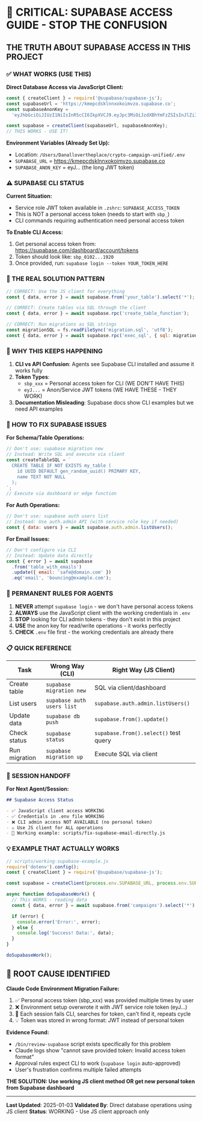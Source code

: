 # 🚨 CRITICAL: SUPABASE ACCESS GUIDE - STOP THE CONFUSION

## THE TRUTH ABOUT SUPABASE ACCESS IN THIS PROJECT

### ✅ WHAT WORKS (USE THIS)

**Direct Database Access via JavaScript Client:**

```javascript
const { createClient } = require('@supabase/supabase-js');
const supabaseUrl = 'https://kmepcdsklnnxokoimvzo.supabase.co';
const supabaseAnonKey =
  'eyJhbGciOiJIUzI1NiIsInR5cCI6IkpXVCJ9.eyJpc3MiOiJzdXBhYmFzZSIsInJlZiI6ImttZXBjZHNrbG5ueG9rb2ltdnpvIiwicm9sZSI6ImFub24iLCJpYXQiOjE3NTU1NDYyNDgsImV4cCI6MjA3MTEyMjI0OH0.7fa_fy4aWlz0PZvwC90X1r_6UMHzBujnN0fIngva1iI';

const supabase = createClient(supabaseUrl, supabaseAnonKey);
// THIS WORKS - USE IT!
```

**Environment Variables (Already Set Up):**

- Location: `/Users/Danallovertheplace/crypto-campaign-unified/.env`
- `SUPABASE_URL` = https://kmepcdsklnnxokoimvzo.supabase.co
- `SUPABASE_ANON_KEY` = eyJ... (the long JWT token)

### ⚠️ SUPABASE CLI STATUS

**Current Situation:**

- Service role JWT token available in `.zshrc`: `SUPABASE_ACCESS_TOKEN`
- This is NOT a personal access token (needs to start with `sbp_`)
- CLI commands requiring authentication need personal access token

**To Enable CLI Access:**

1. Get personal access token from: https://supabase.com/dashboard/account/tokens
2. Token should look like: `sbp_0102...1920`
3. Once provided, run: `supabase login --token YOUR_TOKEN_HERE`

### 🎯 THE REAL SOLUTION PATTERN

```javascript
// CORRECT: Use the JS client for everything
const { data, error } = await supabase.from('your_table').select('*');

// CORRECT: Create tables via SQL through the client
const { data, error } = await supabase.rpc('create_table_function');

// CORRECT: Run migrations as SQL strings
const migrationSQL = fs.readFileSync('migration.sql', 'utf8');
const { data, error } = await supabase.rpc('exec_sql', { sql: migrationSQL });
```

### 📝 WHY THIS KEEPS HAPPENING

1. **CLI vs API Confusion**: Agents see Supabase CLI installed and assume it works fully
2. **Token Types**:
   - `sbp_xxx` = Personal access token for CLI (WE DON'T HAVE THIS)
   - `eyJ...` = Anon/Service JWT tokens (WE HAVE THESE - THEY WORK)
3. **Documentation Misleading**: Supabase docs show CLI examples but we need API examples

### 🔧 HOW TO FIX SUPABASE ISSUES

**For Schema/Table Operations:**

```javascript
// Don't use: supabase migration new
// Instead: Write SQL and execute via client
const createTableSQL = `
  CREATE TABLE IF NOT EXISTS my_table (
    id UUID DEFAULT gen_random_uuid() PRIMARY KEY,
    name TEXT NOT NULL
  );
`;
// Execute via dashboard or edge function
```

**For Auth Operations:**

```javascript
// Don't use: supabase auth users list
// Instead: Use auth.admin API (with service role key if needed)
const { data: users } = await supabase.auth.admin.listUsers();
```

**For Email Issues:**

```javascript
// Don't configure via CLI
// Instead: Update data directly
const { error } = await supabase
  .from('table_with_emails')
  .update({ email: 'safe@domain.com' })
  .eq('email', 'bouncing@example.com');
```

### 🚨 PERMANENT RULES FOR AGENTS

1. **NEVER** attempt `supabase login` - we don't have personal access tokens
2. **ALWAYS** use the JavaScript client with the working credentials in `.env`
3. **STOP** looking for CLI admin tokens - they don't exist in this project
4. **USE** the anon key for read/write operations - it works perfectly
5. **CHECK** `.env` file first - the working credentials are already there

### 📋 QUICK REFERENCE

| Task          | Wrong Way (CLI)            | Right Way (JS Client)                 |
| ------------- | -------------------------- | ------------------------------------- |
| Create table  | `supabase migration new`   | SQL via client/dashboard              |
| List users    | `supabase auth users list` | `supabase.auth.admin.listUsers()`     |
| Update data   | `supabase db push`         | `supabase.from().update()`            |
| Check status  | `supabase status`          | `supabase.from().select()` test query |
| Run migration | `supabase migration up`    | Execute SQL via client                |

### 🔄 SESSION HANDOFF

**For Next Agent/Session:**

```markdown
## Supabase Access Status

- ✅ JavaScript client access WORKING
- ✅ Credentials in .env file WORKING
- ❌ CLI admin access NOT AVAILABLE (no personal token)
- ⚠️ Use JS client for ALL operations
- 📁 Working example: scripts/fix-supabase-email-directly.js
```

### 💡 EXAMPLE THAT ACTUALLY WORKS

```javascript
// scripts/working-supabase-example.js
require('dotenv').config();
const { createClient } = require('@supabase/supabase-js');

const supabase = createClient(process.env.SUPABASE_URL, process.env.SUPABASE_ANON_KEY);

async function doSupabaseWork() {
  // This WORKS - reading data
  const { data, error } = await supabase.from('campaigns').select('*').limit(5);

  if (error) {
    console.error('Error:', error);
  } else {
    console.log('Success! Data:', data);
  }
}

doSupabaseWork();
```

## 🚨 ROOT CAUSE IDENTIFIED

**Claude Code Environment Migration Failure:**

1. ✅ Personal access token (sbp_xxx) was provided multiple times by user
2. ❌ Environment setup overwrote it with JWT service role token (eyJ...)
3. 🔄 Each session fails CLI, searches for token, can't find it, repeats cycle
4. 💡 Token was stored in wrong format: JWT instead of personal token

**Evidence Found:**

- `/bin/review-supabase` script exists specifically for this problem
- Claude logs show "cannot save provided token: Invalid access token format"
- Approval rules expect CLI to work (`supabase login` auto-approved)
- User's frustration confirms multiple failed attempts

**THE SOLUTION: Use working JS client method OR get new personal token from Supabase dashboard**

---

**Last Updated**: 2025-01-03
**Validated By**: Direct database operations using JS client
**Status**: WORKING - Use JS client approach only
